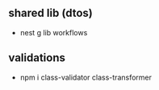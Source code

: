 ## shared lib (dtos)
- nest g lib workflows

## validations
- npm i class-validator class-transformer

